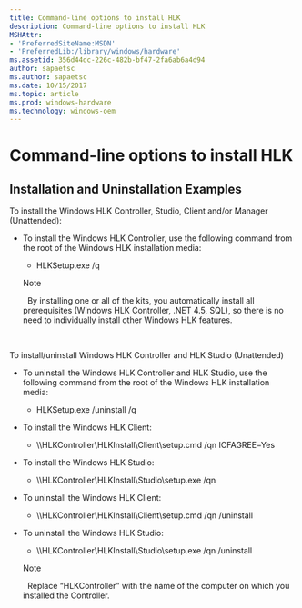 ```yaml
---
title: Command-line options to install HLK
description: Command-line options to install HLK
MSHAttr:
- 'PreferredSiteName:MSDN'
- 'PreferredLib:/library/windows/hardware'
ms.assetid: 356d44dc-226c-482b-bf47-2fa6ab6a4d94
author: sapaetsc
ms.author: sapaetsc
ms.date: 10/15/2017
ms.topic: article
ms.prod: windows-hardware
ms.technology: windows-oem
---
```


# Command-line options to install HLK


## <span id="Installation_and_Uninstallation_Examples"></span><span id="installation_and_uninstallation_examples"></span><span id="INSTALLATION_AND_UNINSTALLATION_EXAMPLES"></span>Installation and Uninstallation Examples


To install the Windows HLK Controller, Studio, Client and/or Manager (Unattended):

-   To install the Windows HLK Controller, use the following command from the root of the Windows HLK installation media:

    -   HLKSetup.exe /q

    >[!NOTE]
    >  By installing one or all of the kits, you automatically install all prerequisites (Windows HLK Controller, .NET 4.5, SQL), so there is no need to individually install other Windows HLK features.

 

To install/uninstall Windows HLK Controller and HLK Studio (Unattended)

-   To uninstall the Windows HLK Controller and HLK Studio, use the following command from the root of the Windows HLK installation media:

    -   HLKSetup.exe /uninstall /q

-   To install the Windows HLK Client:

    -   \\\\HLKController\\HLKInstall\\Client\\setup.cmd /qn ICFAGREE=Yes

-   To install the Windows HLK Studio:

    -   \\\\HLKController\\HLKInstall\\Studio\\setup.exe /qn

-   To uninstall the Windows HLK Client:

    -   \\\\HLKController\\HLKInstall\\Client\\setup.cmd /qn /uninstall

-   To uninstall the Windows HLK Studio:

    -   \\\\HLKController\\HLKInstall\\Studio\\setup.exe /qn /uninstall

    >[!NOTE]
    >  Replace “HLKController” with the name of the computer on which you installed the Controller.

 

 

 






